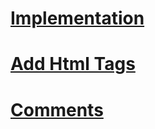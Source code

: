 # [Implementation](./md/implementation.md)
# [Add Html Tags](./md/AddHtmlTags.md)
# [Comments](./md/Comments.md)